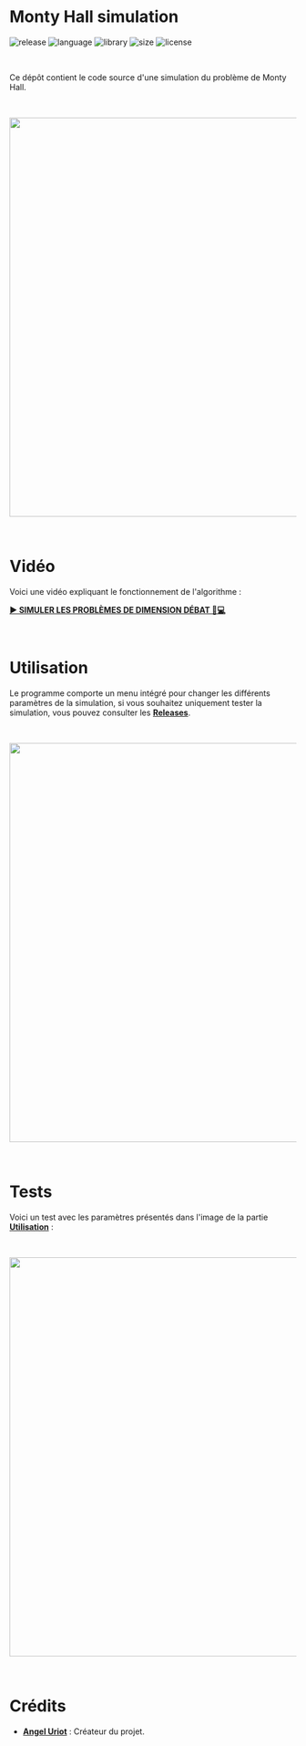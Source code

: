 # Monty Hall simulation

![release](https://img.shields.io/badge/release-v1.0-blueviolet)
![language](https://img.shields.io/badge/language-C%2B%2B-0052cf)
![library](https://img.shields.io/badge/library-SFML-00cf2c)
![size](https://img.shields.io/badge/size-32%20Mo-f12222)
![license](https://img.shields.io/badge/license-CC--0-0bb9ec)

<br/>

Ce dépôt contient le code source d'une simulation du problème de Monty Hall.

<br/>

<p align="center">
	<img src="https://i.imgur.com/Xdp0bLQ.png" width="700">
</p>

<br/>

# Vidéo

Voici une vidéo expliquant le fonctionnement de l'algorithme :

[**► SIMULER LES PROBLÈMES DE DIMENSION DÉBAT 💬💻**](https://www.youtube.com/watch?v=eWILBNcZpMY)

<br/>

# Utilisation

Le programme comporte un menu intégré pour changer les différents paramètres de la simulation, si vous souhaitez uniquement tester la simulation, vous pouvez consulter les [**Releases**](https://github.com/angeluriot/Monty_Hall_simulation/releases).

<br/>

<p align="center">
	<img src="https://i.imgur.com/nzdT1Fw.png" width="700">
</p>

<br/>

# Tests

Voici un test avec les paramètres présentés dans l'image de la partie [**Utilisation**](#utilisation) :

<br/>

<p align="center">
	<img src="https://i.imgur.com/u7xgjUX.png" width="700">
</p>

<br/>

# Crédits

* [**Angel Uriot**](https://github.com/angeluriot) : Créateur du projet.
